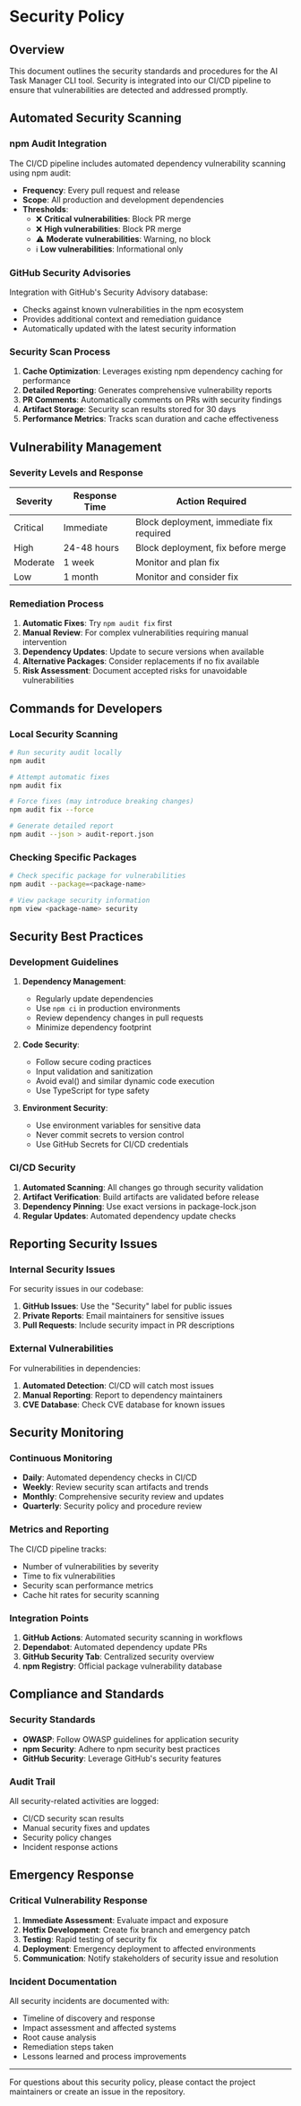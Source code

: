# Security Policy

## Overview

This document outlines the security standards and procedures for the AI Task Manager CLI tool. Security is integrated into our CI/CD pipeline to ensure that vulnerabilities are detected and addressed promptly.

## Automated Security Scanning

### npm Audit Integration

The CI/CD pipeline includes automated dependency vulnerability scanning using npm audit:

- **Frequency**: Every pull request and release
- **Scope**: All production and development dependencies
- **Thresholds**: 
  - ❌ **Critical vulnerabilities**: Block PR merge
  - ❌ **High vulnerabilities**: Block PR merge
  - ⚠️ **Moderate vulnerabilities**: Warning, no block
  - ℹ️ **Low vulnerabilities**: Informational only

### GitHub Security Advisories

Integration with GitHub's Security Advisory database:

- Checks against known vulnerabilities in the npm ecosystem
- Provides additional context and remediation guidance
- Automatically updated with the latest security information

### Security Scan Process

1. **Cache Optimization**: Leverages existing npm dependency caching for performance
2. **Detailed Reporting**: Generates comprehensive vulnerability reports
3. **PR Comments**: Automatically comments on PRs with security findings
4. **Artifact Storage**: Security scan results stored for 30 days
5. **Performance Metrics**: Tracks scan duration and cache effectiveness

## Vulnerability Management

### Severity Levels and Response

| Severity | Response Time | Action Required |
|----------|---------------|-----------------|
| Critical | Immediate | Block deployment, immediate fix required |
| High | 24-48 hours | Block deployment, fix before merge |
| Moderate | 1 week | Monitor and plan fix |
| Low | 1 month | Monitor and consider fix |

### Remediation Process

1. **Automatic Fixes**: Try `npm audit fix` first
2. **Manual Review**: For complex vulnerabilities requiring manual intervention
3. **Dependency Updates**: Update to secure versions when available
4. **Alternative Packages**: Consider replacements if no fix available
5. **Risk Assessment**: Document accepted risks for unavoidable vulnerabilities

## Commands for Developers

### Local Security Scanning

```bash
# Run security audit locally
npm audit

# Attempt automatic fixes
npm audit fix

# Force fixes (may introduce breaking changes)
npm audit fix --force

# Generate detailed report
npm audit --json > audit-report.json
```

### Checking Specific Packages

```bash
# Check specific package for vulnerabilities
npm audit --package=<package-name>

# View package security information
npm view <package-name> security
```

## Security Best Practices

### Development Guidelines

1. **Dependency Management**:
   - Regularly update dependencies
   - Use `npm ci` in production environments
   - Review dependency changes in pull requests
   - Minimize dependency footprint

2. **Code Security**:
   - Follow secure coding practices
   - Input validation and sanitization
   - Avoid eval() and similar dynamic code execution
   - Use TypeScript for type safety

3. **Environment Security**:
   - Use environment variables for sensitive data
   - Never commit secrets to version control
   - Use GitHub Secrets for CI/CD credentials

### CI/CD Security

1. **Automated Scanning**: All changes go through security validation
2. **Artifact Verification**: Build artifacts are validated before release
3. **Dependency Pinning**: Use exact versions in package-lock.json
4. **Regular Updates**: Automated dependency update checks

## Reporting Security Issues

### Internal Security Issues

For security issues in our codebase:

1. **GitHub Issues**: Use the "Security" label for public issues
2. **Private Reports**: Email maintainers for sensitive issues
3. **Pull Requests**: Include security impact in PR descriptions

### External Vulnerabilities

For vulnerabilities in dependencies:

1. **Automated Detection**: CI/CD will catch most issues
2. **Manual Reporting**: Report to dependency maintainers
3. **CVE Database**: Check CVE database for known issues

## Security Monitoring

### Continuous Monitoring

- **Daily**: Automated dependency checks in CI/CD
- **Weekly**: Review security scan artifacts and trends
- **Monthly**: Comprehensive security review and updates
- **Quarterly**: Security policy and procedure review

### Metrics and Reporting

The CI/CD pipeline tracks:
- Number of vulnerabilities by severity
- Time to fix vulnerabilities
- Security scan performance metrics
- Cache hit rates for security scanning

### Integration Points

1. **GitHub Actions**: Automated security scanning in workflows
2. **Dependabot**: Automated dependency update PRs
3. **GitHub Security Tab**: Centralized security overview
4. **npm Registry**: Official package vulnerability database

## Compliance and Standards

### Security Standards

- **OWASP**: Follow OWASP guidelines for application security
- **npm Security**: Adhere to npm security best practices
- **GitHub Security**: Leverage GitHub's security features

### Audit Trail

All security-related activities are logged:
- CI/CD security scan results
- Manual security fixes and updates
- Security policy changes
- Incident response actions

## Emergency Response

### Critical Vulnerability Response

1. **Immediate Assessment**: Evaluate impact and exposure
2. **Hotfix Development**: Create fix branch and emergency patch
3. **Testing**: Rapid testing of security fix
4. **Deployment**: Emergency deployment to affected environments
5. **Communication**: Notify stakeholders of security issue and resolution

### Incident Documentation

All security incidents are documented with:
- Timeline of discovery and response
- Impact assessment and affected systems
- Root cause analysis
- Remediation steps taken
- Lessons learned and process improvements

---

For questions about this security policy, please contact the project maintainers or create an issue in the repository.